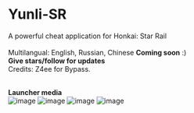 # Yunli-SR
A powerful cheat application for Honkai: Star Rail<br>
<br>
Multilangual: English, Russian, Chinese
**Coming soon** :)<br>**Give stars/follow for updates**<br>
Credits: Z4ee for Bypass.<br><br>

**Launcher media**<br>
![image](https://github.com/user-attachments/assets/a39446a0-33e5-4f77-bb0d-16f3da0c6c86)
![image](https://github.com/user-attachments/assets/d9c77796-b0cb-4910-80c3-b899082de894)
![image](https://github.com/user-attachments/assets/21163a5e-f847-48e8-aab4-d651bb5e7865)
![image](https://github.com/user-attachments/assets/78568d45-7f96-4314-a004-3c5f171bbfe0)
